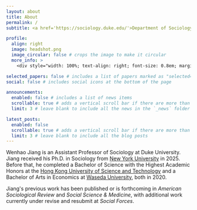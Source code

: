 ```yaml
---
layout: about
title: About
permalink: /
subtitle: <a href='https://sociology.duke.edu/'>Department of Sociology<br>Trinity College of Arts & Sciences, Duke University<br>Reuben-Cooke Building, Durham, NC 27708-0312</a>

profile:
  align: right
  image: headshot.png
  image_circular: false # crops the image to make it circular
  more_info: >
    <div style="width: 100%; text-align: right; font-size: 0.8em; margin-top: 0em;">photo credit to Ash Wang</div>

selected_papers: false # includes a list of papers marked as "selected={true}"
social: false # includes social icons at the bottom of the page

announcements:
  enabled: false # includes a list of news items
  scrollable: true # adds a vertical scroll bar if there are more than 3 news items
  limit: 3 # leave blank to include all the news in the `_news` folder

latest_posts:
  enabled: false
  scrollable: true # adds a vertical scroll bar if there are more than 3 new posts items
  limit: 3 # leave blank to include all the blog posts
---
```


Wenhao Jiang is an Assistant Professor of Sociology at Duke University. Jiang received his Ph.D. in Sociology from [New York University](https://as.nyu.edu/departments/sociology.html) in 2025. Before that, he completed a Bachelor of Science with the Highest Academic Honors at the [Hong Kong University of Science and Technology](https://shss.hkust.edu.hk/) and a Bachelor of Arts in Economics at [Waseda University](https://www.waseda.jp/fpse/pse/en/), both in 2020.

 Jiang's previous work has been published or is forthcoming in *American Sociological Review* and *Social Science & Medicine*, with additional work currently under revise and resubmit at *Social Forces*.
